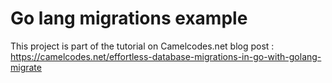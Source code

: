# Go lang migrations example

This project is part of the tutorial on Camelcodes.net blog post :
https://camelcodes.net/effortless-database-migrations-in-go-with-golang-migrate
